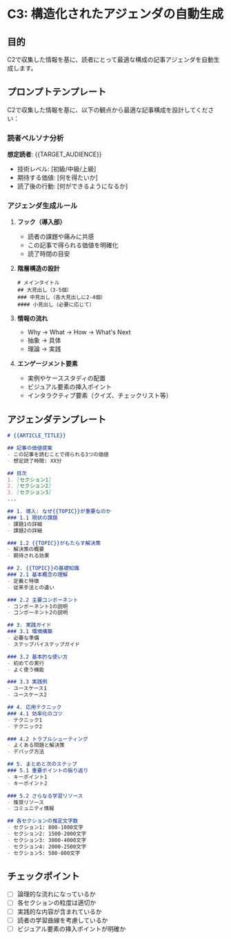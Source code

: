 # C3: 構造化されたアジェンダの自動生成

## 目的
C2で収集した情報を基に、読者にとって最適な構成の記事アジェンダを自動生成します。

## プロンプトテンプレート

C2で収集した情報を基に、以下の観点から最適な記事構成を設計してください：

### 読者ペルソナ分析
**想定読者**: {{TARGET_AUDIENCE}}
- 技術レベル: [初級/中級/上級]
- 期待する価値: [何を得たいか]
- 読了後の行動: [何ができるようになるか]

### アジェンダ生成ルール

1. **フック（導入部）**
   - 読者の課題や痛みに共感
   - この記事で得られる価値を明確化
   - 読了時間の目安

2. **階層構造の設計**
   ```
   # メインタイトル
   ## 大見出し（3-5個）
   ### 中見出し（各大見出しに2-4個）
   #### 小見出し（必要に応じて）
   ```

3. **情報の流れ**
   - Why → What → How → What's Next
   - 抽象 → 具体
   - 理論 → 実践

4. **エンゲージメント要素**
   - 実例やケーススタディの配置
   - ビジュアル要素の挿入ポイント
   - インタラクティブ要素（クイズ、チェックリスト等）

## アジェンダテンプレート

```markdown
# {{ARTICLE_TITLE}}

## 記事の価値提案
- この記事を読むことで得られる3つの価値
- 想定読了時間: XX分

## 目次
1. [セクション1]
2. [セクション2]
3. [セクション3]
...

## 1. 導入: なぜ{{TOPIC}}が重要なのか
### 1.1 現状の課題
- 課題1の詳細
- 課題2の詳細

### 1.2 {{TOPIC}}がもたらす解決策
- 解決策の概要
- 期待される効果

## 2. {{TOPIC}}の基礎知識
### 2.1 基本概念の理解
- 定義と特徴
- 従来手法との違い

### 2.2 主要コンポーネント
- コンポーネント1の説明
- コンポーネント2の説明

## 3. 実践ガイド
### 3.1 環境構築
- 必要な準備
- ステップバイステップガイド

### 3.2 基本的な使い方
- 初めての実行
- よく使う機能

### 3.3 実践例
- ユースケース1
- ユースケース2

## 4. 応用テクニック
### 4.1 効率化のコツ
- テクニック1
- テクニック2

### 4.2 トラブルシューティング
- よくある問題と解決策
- デバッグ方法

## 5. まとめと次のステップ
### 5.1 重要ポイントの振り返り
- キーポイント1
- キーポイント2

### 5.2 さらなる学習リソース
- 推奨リソース
- コミュニティ情報

## 各セクションの推定文字数
- セクション1: 800-1000文字
- セクション2: 1500-2000文字
- セクション3: 3000-4000文字
- セクション4: 2000-2500文字
- セクション5: 500-800文字
```

## チェックポイント
- [ ] 論理的な流れになっているか
- [ ] 各セクションの粒度は適切か
- [ ] 実践的な内容が含まれているか
- [ ] 読者の学習曲線を考慮しているか
- [ ] ビジュアル要素の挿入ポイントが明確か